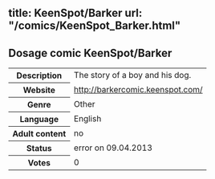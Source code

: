 title: KeenSpot/Barker
url: "/comics/KeenSpot_Barker.html"
---
Dosage comic KeenSpot/Barker
-----------------------------------------

<table class="comicinfo">
<tr>
<th>Description</th><td>The story of a boy and his dog.</td>
</tr>
<tr>
<th>Website</th><td><a href="http://barkercomic.keenspot.com/">http://barkercomic.keenspot.com/</a></td>
</tr>
<tr>
<th>Genre</th><td>Other</td>
</tr>
<tr>
<th>Language</th><td>English</td>
</tr>
<tr>
<th>Adult content</th><td>no</td>
</tr>
<tr>
<th>Status</th><td>error on 09.04.2013</td>
</tr>
<tr>
<th>Votes</th><td>0</div></td>
</tr>
</table>
